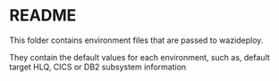 # README 

This folder contains environment files that are passed to wazideploy.

They contain the default values for each environment, such as, default target HLQ, CICS or DB2 subsystem information